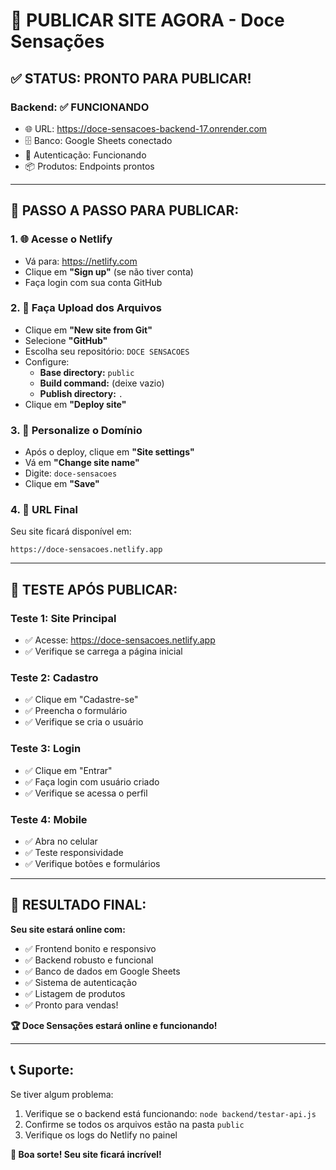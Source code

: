 # 🚀 PUBLICAR SITE AGORA - Doce Sensações

## ✅ **STATUS: PRONTO PARA PUBLICAR!**

### **Backend: ✅ FUNCIONANDO**
- 🌐 URL: https://doce-sensacoes-backend-17.onrender.com
- 🗄️ Banco: Google Sheets conectado
- 🔐 Autenticação: Funcionando
- 📦 Produtos: Endpoints prontos

---

## 🎯 **PASSO A PASSO PARA PUBLICAR:**

### **1. 🌐 Acesse o Netlify**
- Vá para: https://netlify.com
- Clique em **"Sign up"** (se não tiver conta)
- Faça login com sua conta GitHub

### **2. 📁 Faça Upload dos Arquivos**
- Clique em **"New site from Git"**
- Selecione **"GitHub"**
- Escolha seu repositório: `DOCE SENSACOES`
- Configure:
  - **Base directory:** `public`
  - **Build command:** (deixe vazio)
  - **Publish directory:** `.`
- Clique em **"Deploy site"**

### **3. 🎨 Personalize o Domínio**
- Após o deploy, clique em **"Site settings"**
- Vá em **"Change site name"**
- Digite: `doce-sensacoes`
- Clique em **"Save"**

### **4. 🔗 URL Final**
Seu site ficará disponível em:
```
https://doce-sensacoes.netlify.app
```

---

## 🧪 **TESTE APÓS PUBLICAR:**

### **Teste 1: Site Principal**
- ✅ Acesse: https://doce-sensacoes.netlify.app
- ✅ Verifique se carrega a página inicial

### **Teste 2: Cadastro**
- ✅ Clique em "Cadastre-se"
- ✅ Preencha o formulário
- ✅ Verifique se cria o usuário

### **Teste 3: Login**
- ✅ Clique em "Entrar"
- ✅ Faça login com usuário criado
- ✅ Verifique se acessa o perfil

### **Teste 4: Mobile**
- ✅ Abra no celular
- ✅ Teste responsividade
- ✅ Verifique botões e formulários

---

## 🎉 **RESULTADO FINAL:**

**Seu site estará online com:**
- ✅ Frontend bonito e responsivo
- ✅ Backend robusto e funcional
- ✅ Banco de dados em Google Sheets
- ✅ Sistema de autenticação
- ✅ Listagem de produtos
- ✅ Pronto para vendas!

**🏆 Doce Sensações estará online e funcionando!**

---

## 📞 **Suporte:**

Se tiver algum problema:
1. Verifique se o backend está funcionando: `node backend/testar-api.js`
2. Confirme se todos os arquivos estão na pasta `public`
3. Verifique os logs do Netlify no painel

**🚀 Boa sorte! Seu site ficará incrível!** 